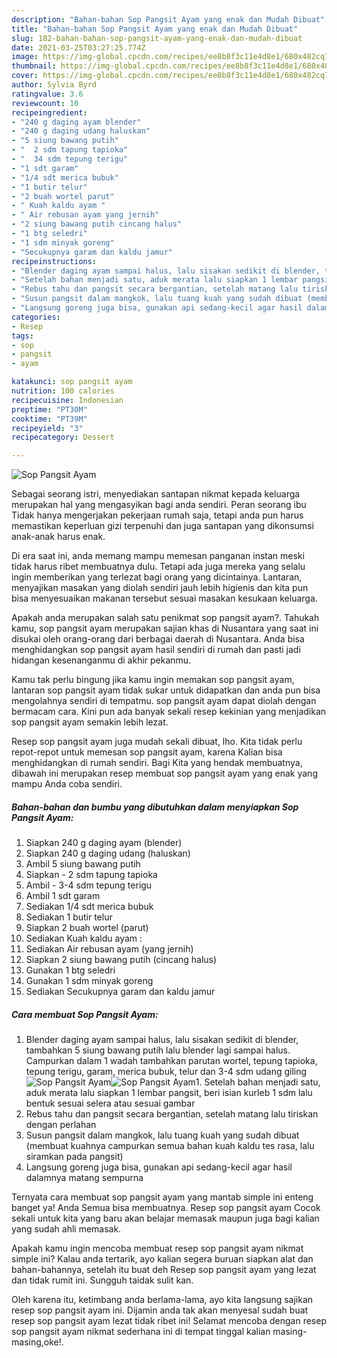 ```yaml
---
description: "Bahan-bahan Sop Pangsit Ayam yang enak dan Mudah Dibuat"
title: "Bahan-bahan Sop Pangsit Ayam yang enak dan Mudah Dibuat"
slug: 182-bahan-bahan-sop-pangsit-ayam-yang-enak-dan-mudah-dibuat
date: 2021-03-25T03:27:25.774Z
image: https://img-global.cpcdn.com/recipes/ee8b8f3c11e4d8e1/680x482cq70/sop-pangsit-ayam-foto-resep-utama.jpg
thumbnail: https://img-global.cpcdn.com/recipes/ee8b8f3c11e4d8e1/680x482cq70/sop-pangsit-ayam-foto-resep-utama.jpg
cover: https://img-global.cpcdn.com/recipes/ee8b8f3c11e4d8e1/680x482cq70/sop-pangsit-ayam-foto-resep-utama.jpg
author: Sylvia Byrd
ratingvalue: 3.6
reviewcount: 10
recipeingredient:
- "240 g daging ayam blender"
- "240 g daging udang haluskan"
- "5 siung bawang putih"
- "  2 sdm tapung tapioka"
- "  34 sdm tepung terigu"
- "1 sdt garam"
- "1/4 sdt merica bubuk"
- "1 butir telur"
- "2 buah wortel parut"
- " Kuah kaldu ayam "
- " Air rebusan ayam yang jernih"
- "2 siung bawang putih cincang halus"
- "1 btg seledri"
- "1 sdm minyak goreng"
- "Secukupnya garam dan kaldu jamur"
recipeinstructions:
- "Blender daging ayam sampai halus, lalu sisakan sedikit di blender, tambahkan 5 siung bawang putih lalu blender lagi sampai halus. Campurkan dalam 1 wadah tambahkan parutan wortel, tepung tapioka, tepung terigu, garam, merica bubuk, telur dan 3-4 sdm udang giling"
- "Setelah bahan menjadi satu, aduk merata lalu siapkan 1 lembar pangsit, beri isian kurleb 1 sdm lalu bentuk sesuai selera atau sesuai gambar"
- "Rebus tahu dan pangsit secara bergantian, setelah matang lalu tiriskan dengan perlahan"
- "Susun pangsit dalam mangkok, lalu tuang kuah yang sudah dibuat (membuat kuahnya campurkan semua bahan kuah kaldu tes rasa, lalu siramkan pada pangsit)"
- "Langsung goreng juga bisa, gunakan api sedang-kecil agar hasil dalamnya matang sempurna"
categories:
- Resep
tags:
- sop
- pangsit
- ayam

katakunci: sop pangsit ayam 
nutrition: 100 calories
recipecuisine: Indonesian
preptime: "PT30M"
cooktime: "PT39M"
recipeyield: "3"
recipecategory: Dessert

---
```



![Sop Pangsit Ayam](https://img-global.cpcdn.com/recipes/ee8b8f3c11e4d8e1/680x482cq70/sop-pangsit-ayam-foto-resep-utama.jpg)

Sebagai seorang istri, menyediakan santapan nikmat kepada keluarga merupakan hal yang mengasyikan bagi anda sendiri. Peran seorang ibu Tidak hanya mengerjakan pekerjaan rumah saja, tetapi anda pun harus memastikan keperluan gizi terpenuhi dan juga santapan yang dikonsumsi anak-anak harus enak.

Di era  saat ini, anda memang mampu memesan panganan instan meski tidak harus ribet membuatnya dulu. Tetapi ada juga mereka yang selalu ingin memberikan yang terlezat bagi orang yang dicintainya. Lantaran, menyajikan masakan yang diolah sendiri jauh lebih higienis dan kita pun bisa menyesuaikan makanan tersebut sesuai masakan kesukaan keluarga. 



Apakah anda merupakan salah satu penikmat sop pangsit ayam?. Tahukah kamu, sop pangsit ayam merupakan sajian khas di Nusantara yang saat ini disukai oleh orang-orang dari berbagai daerah di Nusantara. Anda bisa menghidangkan sop pangsit ayam hasil sendiri di rumah dan pasti jadi hidangan kesenanganmu di akhir pekanmu.

Kamu tak perlu bingung jika kamu ingin memakan sop pangsit ayam, lantaran sop pangsit ayam tidak sukar untuk didapatkan dan anda pun bisa mengolahnya sendiri di tempatmu. sop pangsit ayam dapat diolah dengan bermacam cara. Kini pun ada banyak sekali resep kekinian yang menjadikan sop pangsit ayam semakin lebih lezat.

Resep sop pangsit ayam juga mudah sekali dibuat, lho. Kita tidak perlu repot-repot untuk memesan sop pangsit ayam, karena Kalian bisa menghidangkan di rumah sendiri. Bagi Kita yang hendak membuatnya, dibawah ini merupakan resep membuat sop pangsit ayam yang enak yang mampu Anda coba sendiri.

<!--inarticleads1-->

##### Bahan-bahan dan bumbu yang dibutuhkan dalam menyiapkan Sop Pangsit Ayam:

1. Siapkan 240 g daging ayam (blender)
1. Siapkan 240 g daging udang (haluskan)
1. Ambil 5 siung bawang putih
1. Siapkan  - 2 sdm tapung tapioka
1. Ambil  - 3-4 sdm tepung terigu
1. Ambil 1 sdt garam
1. Sediakan 1/4 sdt merica bubuk
1. Sediakan 1 butir telur
1. Siapkan 2 buah wortel (parut)
1. Sediakan  Kuah kaldu ayam :
1. Sediakan  Air rebusan ayam (yang jernih)
1. Siapkan 2 siung bawang putih (cincang halus)
1. Gunakan 1 btg seledri
1. Gunakan 1 sdm minyak goreng
1. Sediakan Secukupnya garam dan kaldu jamur




<!--inarticleads2-->

##### Cara membuat Sop Pangsit Ayam:

1. Blender daging ayam sampai halus, lalu sisakan sedikit di blender, tambahkan 5 siung bawang putih lalu blender lagi sampai halus. Campurkan dalam 1 wadah tambahkan parutan wortel, tepung tapioka, tepung terigu, garam, merica bubuk, telur dan 3-4 sdm udang giling
<img src="https://img-global.cpcdn.com/steps/21b66bf2d8cf01a9/160x128cq70/sop-pangsit-ayam-langkah-memasak-1-foto.jpg" alt="Sop Pangsit Ayam"><img src="https://img-global.cpcdn.com/steps/31d7855c1e4516df/160x128cq70/sop-pangsit-ayam-langkah-memasak-1-foto.jpg" alt="Sop Pangsit Ayam">1. Setelah bahan menjadi satu, aduk merata lalu siapkan 1 lembar pangsit, beri isian kurleb 1 sdm lalu bentuk sesuai selera atau sesuai gambar
1. Rebus tahu dan pangsit secara bergantian, setelah matang lalu tiriskan dengan perlahan
1. Susun pangsit dalam mangkok, lalu tuang kuah yang sudah dibuat (membuat kuahnya campurkan semua bahan kuah kaldu tes rasa, lalu siramkan pada pangsit)
1. Langsung goreng juga bisa, gunakan api sedang-kecil agar hasil dalamnya matang sempurna




Ternyata cara membuat sop pangsit ayam yang mantab simple ini enteng banget ya! Anda Semua bisa membuatnya. Resep sop pangsit ayam Cocok sekali untuk kita yang baru akan belajar memasak maupun juga bagi kalian yang sudah ahli memasak.

Apakah kamu ingin mencoba membuat resep sop pangsit ayam nikmat simple ini? Kalau anda tertarik, ayo kalian segera buruan siapkan alat dan bahan-bahannya, setelah itu buat deh Resep sop pangsit ayam yang lezat dan tidak rumit ini. Sungguh taidak sulit kan. 

Oleh karena itu, ketimbang anda berlama-lama, ayo kita langsung sajikan resep sop pangsit ayam ini. Dijamin anda tak akan menyesal sudah buat resep sop pangsit ayam lezat tidak ribet ini! Selamat mencoba dengan resep sop pangsit ayam nikmat sederhana ini di tempat tinggal kalian masing-masing,oke!.

